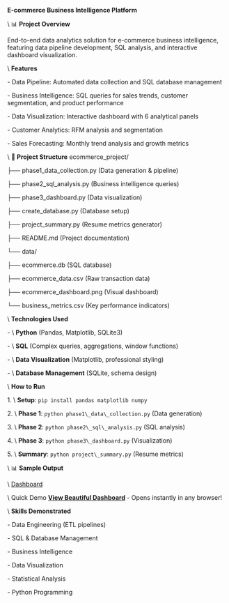 **E-commerce Business Intelligence Platform**


\ 📊 **Project Overview**

End-to-end data analytics solution for e-commerce business intelligence, featuring data pipeline development, SQL analysis, and interactive dashboard visualization.



\  **Features**

\- Data Pipeline: Automated data collection and SQL database management

\- Business Intelligence: SQL queries for sales trends, customer segmentation, and product performance

\- Data Visualization: Interactive dashboard with 6 analytical panels

\- Customer Analytics: RFM analysis and segmentation

\- Sales Forecasting: Monthly trend analysis and growth metrics



\ 📁 **Project Structure**
ecommerce\_project/

├── phase1\_data\_collection.py (Data generation \& pipeline)

├── phase2\_sql\_analysis.py  (Business intelligence queries)

├── phase3\_dashboard.py (Data visualization)

├── create\_database.py  (Database setup)

├── project\_summary.py  (Resume metrics generator)

├── README.md (Project documentation)

└── data/

├── ecommerce.db  (SQL database)

├── ecommerce\_data.csv  (Raw transaction data)

├── ecommerce\_dashboard.png  (Visual dashboard)

└── business\_metrics.csv  (Key performance indicators)



\ **Technologies Used**

\- \ **Python** (Pandas, Matplotlib, SQLite3)

\- \ **SQL** (Complex queries, aggregations, window functions)

\- \ **Data Visualization** (Matplotlib, professional styling)

\- \ **Database Management** (SQLite, schema design)



\ **How to Run**

1\. \ **Setup**: `pip install pandas matplotlib numpy`

2\. \ **Phase 1**: `python phase1\_data\_collection.py` (Data generation)

3\. \ **Phase 2**: `python phase2\_sql\_analysis.py` (SQL analysis)

4\. \ **Phase 3**: `python phase3\_dashboard.py` (Visualization)

5\. \ **Summary**: `python project\_summary.py` (Resume metrics)



\ 📊 **Sample Output**

\ [Dashboard](data/ecommerce\_dashboard.png)

\  Quick Demo
**[View Beautiful Dashboard](beautiful_dashboard.html)** - Opens instantly in any browser!

\ **Skills Demonstrated**

\- Data Engineering (ETL pipelines)

\- SQL \& Database Management

\- Business Intelligence

\- Data Visualization

\- Statistical Analysis

\- Python Programming


